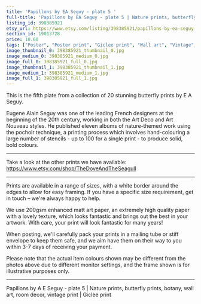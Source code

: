 ```yaml
---
title: 'Papillons by EA Seguy - plate 5 '
full-title: 'Papillons by EA Seguy - plate 5 | Nature prints, butterfly prints, botany, wall art, room decor, vintage print | Giclee print'
listing_id: 398385921
etsy_url: https://www.etsy.com/listing/398385921/papillons-by-ea-seguy-plate-5-nature?utm_source=site&utm_medium=api&utm_campaign=api
section_id: 19013728
price: 10.60
tags: ["Poster", "Poster print", "Giclee print", "Wall art", "Vintage", "Watercolour", "Nature", "Botanical art", "Wildlife", "Nature print", "Butterfly print", "Butterfly art", "Butterfly poster", "Papillons"]
image_thumbnail_0: 398385921_thumbnail_0.jpg
image_medium_0: 398385921_medium_0.jpg
image_full_0: 398385921_full_0.jpg
image_thumbnail_1: 398385921_thumbnail_1.jpg
image_medium_1: 398385921_medium_1.jpg
image_full_1: 398385921_full_1.jpg
---
```

This is the fifth plate from a collection of 20 stunning butterfly prints by E A Seguy.

Eugene Alain Seguy was one of the leading French designers at the beginning of the 20th century, working in both the Art Deco and Art Nouveau styles. He published eleven albums of nature-themed work using the pochoir technique, a printing process which involves hand-colouring a large number of stencils - up to 100 for a single print -  to produce solid, bold colours.

---

Take a look at the other prints we have available: https://www.etsy.com/shop/TheDoveAndTheSeagull

---

Prints are available in a range of sizes, with a white border around the edges to allow for easy framing. If you have a specific size requirement, get in touch – we&#39;re always happy to help.

We use 200gsm enhanced matt art paper, an extremely high quality paper with a lovely texture, which looks fantastic and brings out the best in your artwork. With care, your print will look fantastic for many years!

When posting, we&#39;ll carefully pack your prints in a mailing tube or stiff envelope to keep them safe, and we aim have them on their way to you within 3-7 days of receiving your payment.

Please note that the actual item colours shown may be different from the photos above due to different monitor settings, and the frame shown is for illustrative purposes only.

---

Papillons by A E Seguy - plate 5 | Nature prints, butterfly prints, botany, wall art, room decor, vintage print | Giclee print
